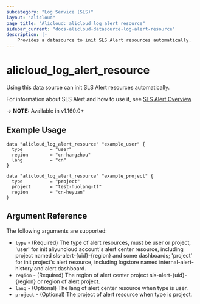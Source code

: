 ```yaml
---
subcategory: "Log Service (SLS)"
layout: "alicloud"
page_title: "Alicloud: alicloud_log_alert_resource"
sidebar_current: "docs-alicloud-datasource-log-alert-resource"
description: |-
    Provides a datasource to init SLS Alert resources automatically.
---
```


# alicloud\_log\_alert\_resource

Using this data source can init SLS Alert resources automatically.

For information about SLS Alert and how to use it, see [SLS Alert Overview](https://www.alibabacloud.com/help/en/doc-detail/209202.html)

-> **NOTE:** Available in v1.160.0+

## Example Usage

```
data "alicloud_log_alert_resource" "example_user" {
  type          = "user"
  region        = "cn-hangzhou"
  lang          = "cn"
}

data "alicloud_log_alert_resource" "example_project" {
  type          = "project"
  project       = "test-huolang-tf"
  region        = "cn-heyuan"
}
```

## Argument Reference

The following arguments are supported:

* `type` - (Required) The type of alert resources, must be user or project, 'user' for init aliyuncloud account's alert center resource, including project named sls-alert-{uid}-{region} and some dashboards; 'project' for init project's alert resource, including logstore named internal-alert-history and alert dashboard.
* `region` - (Required) The region of alert center project sls-alert-{uid}-{region} or region of alert project.
* `lang` - (Optional) The lang of alert center resource when type is user.
* `project` - (Optional) The project of alert resource when type is project.

